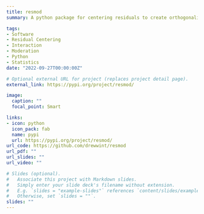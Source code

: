 ```yaml
---
title: resmod
summary: A python package for centering residuals to create orthogonalized interaction terms

tags:
- Software
- Residual Centering
- Interaction
- Moderation
- Python
- Statistics
date: "2022-09-27T00:00:00Z"

# Optional external URL for project (replaces project detail page).
external_link: https://pypi.org/project/resmod/

image:
  caption: ""
  focal_point: Smart

links:
- icon: python
  icon_pack: fab
  name: pypi
  url: https://pypi.org/project/resmod/
url_code: https://github.com/drewwint/resmod
url_pdf: ""
url_slides: ""
url_video: ""

# Slides (optional).
#   Associate this project with Markdown slides.
#   Simply enter your slide deck's filename without extension.
#   E.g. `slides = "example-slides"` references `content/slides/example-slides.md`.
#   Otherwise, set `slides = ""`.
slides: ""
---
```




